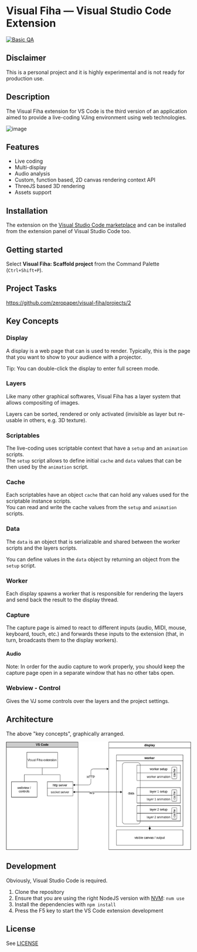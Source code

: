 # Visual Fiha — Visual Studio Code Extension

[![Basic QA](https://github.com/zeropaper/visual-fiha/actions/workflows/01.basic-qa.yml/badge.svg)](https://github.com/zeropaper/visual-fiha/actions/workflows/01.basic-qa.yml)

## Disclaimer

This is a personal project and it is highly experimental and is not ready for production use.

## Description

The Visual Fiha extension for VS Code is the third version of an application
aimed to provide a live-coding VJing environment using web technologies.

![image](https://user-images.githubusercontent.com/65971/128530419-14828850-778d-427e-bd6f-221fed02fc46.png)

## Features

- Live coding
- Multi-display
- Audio analysis
- Custom, function based, 2D canvas rendering context API
- ThreeJS based 3D rendering
- Assets support

## Installation

The extension on the [Visual Studio Code marketplace](https://marketplace.visualstudio.com/items?itemName=visual-fiha.visual-fiha) and can be installed from the extension panel of Visual Studio Code too.

## Getting started

Select **Visual Fiha: Scaffold project** from the Command Palette (`Ctrl+Shift+P`).

## Project Tasks

https://github.com/zeropaper/visual-fiha/projects/2

## Key Concepts

### Display

A display is a web page that can is used to render.
Typically, this is the page that you want to show to your audience with a projector.

Tip: You can double-click the display to enter full screen mode.

### Layers

Like many other graphical softwares, Visual Fiha has a layer system that allows compositing of images.

Layers can be sorted, rendered or only activated (invisible as layer but re-usable in others, e.g. 3D texture).

### Scriptables

The live-coding uses scriptable context that have a `setup` and an `animation` scripts.  
The `setup` script allows to define initial `cache` and `data` values that can be then used by the `animation` script.

### Cache

Each scriptables have an object `cache` that can hold any values used for the scriptable instance scripts.  
You can read and write the cache values from the `setup` and `animation` scripts.

### Data

The `data` is an object that is serializable and shared between the worker scripts and the layers scripts.

You can define values in the `data` object by returning an object from the `setup` script.

### Worker

Each display spawns a worker that is responsible for rendering the layers and send back the result to the display thread.

### Capture

The capture page is aimed to react to different inputs (audio, MIDI, mouse, keyboard, touch, etc.) and forwards
these inputs to the extension (that, in turn, broadcasts them to the display workers).

#### Audio

Note: In order for the audio capture to work properly, you should keep the capture page open in a separate window
that has no other tabs open.

### Webview - Control

Gives the VJ some controls over the layers and the project settings.

## Architecture

The above "key concepts", graphically arranged.

![architecture](./architecture.drawio.png)

## Development

Obviously, Visual Studio Code is required.

1. Clone the repository
2. Ensure that you are using the right NodeJS version with [NVM](https://github.com/nvm-sh/nvm/blob/master/README.md): `nvm use`
3. Install the dependencies with `npm install`
4. Press the F5 key to start the VS Code extension development

## License

See [LICENSE](./LICENSE)
